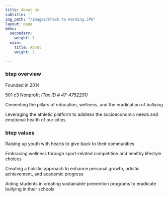 ```yaml
---
title: About Us
subtitle: ''
img_path: "/images/Check to Harding.JPG"
layout: page
menu:
  secondary:
    weight: 1
  main:
    title: About
    weight: 2

---
```

### **btep overview**

Founded in 2014

501 c3 Nonprofit _(Tax ID # 47-4752291)_

Cementing the pillars of education, wellness, and the eradication of bullying

Leveraging the athletic platform to address the socioeconomic needs and emotional health of our cities

### **btep values**

Raising up youth with hearts to give back to their communities

Embracing wellness through sport-related competition and healthy lifestyle choices

Creating a holistic approach to enhance personal growth, artistic achievement, and academic progress

Aiding students in creating sustainable prevention programs to eradicate bullying in their schools